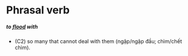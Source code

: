 # Phrasal verb
##### to [flood](b.md#flood) with
- (C2) so many that cannot deal with them (ngập/ngập đầu; chìm/chết chìm).